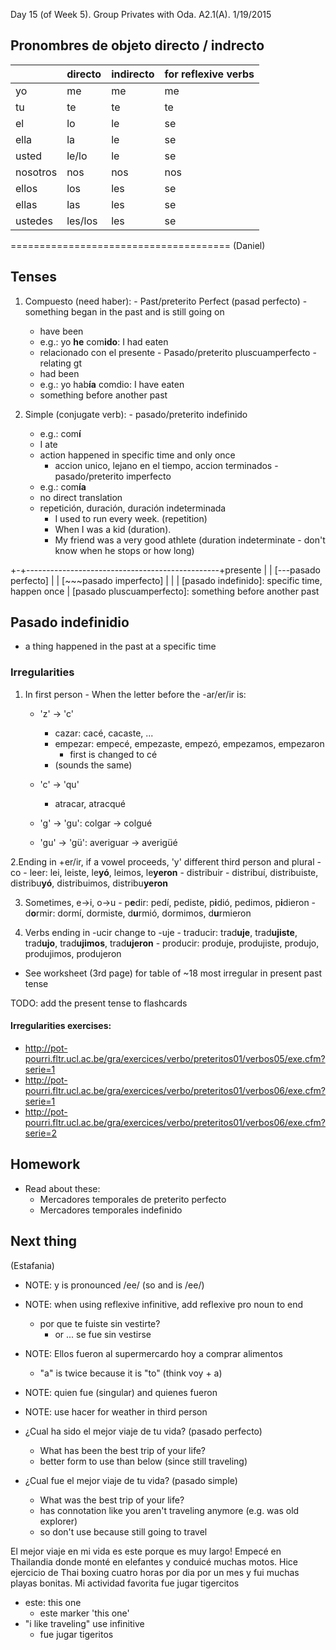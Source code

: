 Day 15 (of Week 5). Group Privates with Oda. A2.1(A). 1/19/2015
## Pronombres de objeto directo / indrecto

|          | directo | indirecto | for reflexive verbs |
|----------|---------|-----------|---------------------|
| yo       | me      | me        | me                  |
| tu       | te      | te        | te                  |
| el       | lo      | le        | se                  |
| ella     | la      | le        | se                  |
| usted    | le/lo   | le        | se                  |
| nosotros | nos     | nos       | nos                 |
| ellos    | los     | les       | se                  |
| ellas    | las     | les       | se                  |
| ustedes  | les/los | les       | se                  |



======================================
(Daniel) 

## Tenses
  1. Compuesto (need haber):
    - Past/preterito Perfect (pasad perfecto) - something began in the past and is still going on
      - have been
      - e.g.: yo **he** com**ido**: I had eaten
      - relacionado con el presente
    - Pasado/preterito pluscuamperfecto - relating gt
      - had been
      - e.g.: yo hab**ía** comdio: I have eaten
      - something before another past

  2. Simple (conjugate verb):
    - pasado/preterito indefinido
      - e.g.: com**í**
      - I ate
      - action happened in specific time and only once
        - accion unico, lejano en el tiempo, accion terminados
    - pasado/preterito imperfecto
      - e.g.: com**ía**
      - no direct translation
      - repetición, duración, duración indeterminada
        - I used to run every week. (repetition)
        - When I was a kid (duration). 
        - My friend was a very good athlete (duration indeterminate - don't know when he stops or how long)



+-+------------------------------------------------+presente
| |                             [---pasado perfecto]
| |   [~~~pasado imperfecto]
| |
| [pasado indefinido]: specific time, happen once
| 
[pasado pluscuamperfecto]: something before another past

## Pasado indefinidio

- a thing happened in the past at a specific time

### Irregularities
  1. In first person
    - When the letter before the -ar/er/ir is:
      - 'z' -> 'c'
        - cazar: cacé, cacaste, ...
        - empezar: empecé, empezaste, empezó, empezamos, empezaron
          - first is changed to cé
        - (sounds the same)

      - 'c' -> 'qu'
        - atracar, atracqué
      - 'g' -> 'gu': colgar -> colgué
      - 'gu' -> 'gü': averiguar -> averigüé

  2.Ending in +er/ir, if a vowel proceeds, 'y' different third person and plural
    - co - leer: lei, leiste, le**yó**, leimos, le**yeron**
    - distribuir - distribuí, distribuiste, distribu**yó**, distribuimos, distribu**yeron**

  3. Sometimes, e->i, o->u
    - p**e**dir: pedí, pediste, p**i**dió, pedimos, p**i**dieron
    - d**o**rmir: dormí, dormiste, d**u**rmió, dormimos, d**u**rmieron

  4. Verbs ending in -ucir change to -uje
    - traducir: trad**uje**, trad**ujiste**, trad**ujo**, trad**ujimos**, trad**ujeron**
    - producir: produje, produjiste, produjo, produjimos, produjeron

  * See worksheet (3rd page) for table of ~18 most irregular in present past tense

TODO: add the present tense to flashcards

#### Irregularities exercises:

- http://pot-pourri.fltr.ucl.ac.be/gra/exercices/verbo/preteritos01/verbos05/exe.cfm?serie=1
- http://pot-pourri.fltr.ucl.ac.be/gra/exercices/verbo/preteritos01/verbos06/exe.cfm?serie=1
- http://pot-pourri.fltr.ucl.ac.be/gra/exercices/verbo/preteritos01/verbos06/exe.cfm?serie=2

## Homework

- Read about these:
  - Mercadores temporales de preterito perfecto
  - Mercadores temporales indefinido

## Next thing
(Estafania)

- NOTE: y is pronounced /ee/ (so and is /ee/)

- NOTE: when using reflexive infinitive, add reflexive pro noun to end
  - por que te fuiste sin vestirte?
    - or ... se fue sin vestirse

- NOTE: Ellos fueron al supermercardo hoy a comprar alimentos
  - "a" is twice because it is "to" (think voy + a)

- NOTE: quien fue (singular) and quienes fueron

- NOTE: use hacer for weather in third person

- ¿Cual ha sido el mejor viaje de tu vida? (pasado perfecto)
  - What has been the best trip of your life?
  - better form to use than below (since still traveling)
- ¿Cual fue el mejor viaje de tu vida? (pasado simple)
  - What was the best trip of your life?
  - has connotation like you aren't traveling anymore (e.g. was old explorer)
  - so don't use because still going to travel

El mejor viaje en mi vida es este porque es muy largo! Empecé en Thailandia
donde monté en elefantes y conduicé muchas motos. Hice ejercicio de Thai boxing 
cuatro horas por dia por un mes y fui muchas playas bonitas. 
Mi actividad favorita fue jugar tigercitos

- este: this one
  - este marker 'this one'
- "i like traveling" use infinitive
  - fue jugar tigeritos
